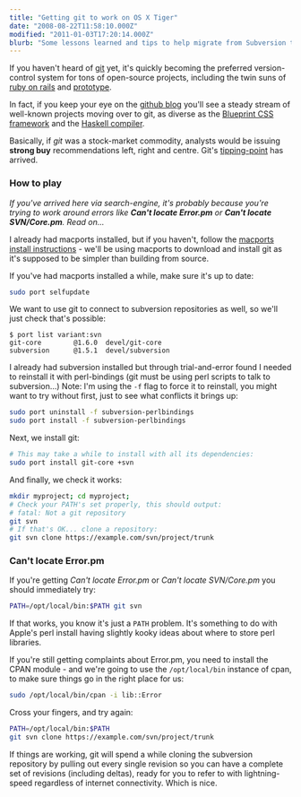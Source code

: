 ```yaml
---
title: "Getting git to work on OS X Tiger"
date: "2008-08-22T11:58:10.000Z"
modified: "2011-01-03T17:20:14.000Z"
blurb: "Some lessons learned and tips to help migrate from Subversion to Git on OS X Tiger"
---
```


If you haven't heard of [git](https://en.wikipedia.org/wiki/Git) yet, it's quickly becoming the preferred version-control system for tons of open-source projects, including the twin suns of [ruby on rails](https://github.com/rails/rails) and [prototype](https://github.com/prototypejs/prototype).

In fact, if you keep your eye on the [github blog](https://github.blog/) you'll see a steady stream of well-known projects moving over to git, as diverse as the [Blueprint CSS framework](https://github.com/joshuaclayton/blueprint-css) and the [Haskell compiler](https://gitlab.haskell.org/ghc/ghc).

Basically, if _git_ was a stock-market commodity, analysts would be issuing **strong buy** recommendations left, right and centre. Git's [tipping-point](https://en.wikipedia.org/wiki/The_Tipping_Point) has arrived.

### How to play

_If you've arrived here via search-engine, it's probably because you're trying to work around errors like **Can't locate Error.pm** or **Can't locate SVN/Core.pm**. Read on..._

I already had macports installed, but if you haven't, follow the [macports install instructions](https://www.macports.org/install.php) - we'll be using macports to download and install git as it's supposed to be simpler than building from source.

If you've had macports installed a while, make sure it's up to date:

```bash
sudo port selfupdate
```

We want to use git to connect to subversion repositories as well, so we'll just check that's possible:

```
$ port list variant:svn
git-core        @1.6.0  devel/git-core
subversion      @1.5.1  devel/subversion
```

I already had subversion installed but through trial-and-error found I needed to reinstall it with perl-bindings (git must be using perl scripts to talk to subversion...) Note: I'm using the `-f` flag to force it to reinstall, you might want to try without first, just to see what conflicts it brings up:

```bash
sudo port uninstall -f subversion-perlbindings
sudo port install -f subversion-perlbindings
```

Next, we install git:

```bash
# This may take a while to install with all its dependencies:
sudo port install git-core +svn
```

And finally, we check it works:

```bash
mkdir myproject; cd myproject;
# Check your PATH's set properly, this should output:
# fatal: Not a git repository
git svn
# If that's OK... clone a repository:
git svn clone https://example.com/svn/project/trunk
```

### Can't locate Error.pm

If you're getting _Can't locate Error.pm_ or _Can't locate SVN/Core.pm_ you should immediately try:

```bash
PATH=/opt/local/bin:$PATH git svn
```

If that works, you know it's just a `PATH` problem. It's something to do with Apple's perl install having slightly kooky ideas about where to store perl libraries.

If you're still getting complaints about Error.pm, you need to install the CPAN module - and we're going to use the `/opt/local/bin` instance of cpan, to make sure things go in the right place for us:

```bash
sudo /opt/local/bin/cpan -i lib::Error
```

Cross your fingers, and try again:

```bash
PATH=/opt/local/bin:$PATH
git svn clone https://example.com/svn/project/trunk
```

If things are working, git will spend a while cloning the subversion repository by pulling out every single revision so you can have a complete set of revisions (including deltas), ready for you to refer to with lightning-speed regardless of internet connectivity. Which is nice.
